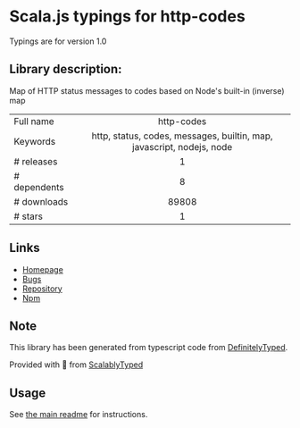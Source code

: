 
# Scala.js typings for http-codes

Typings are for version 1.0

## Library description:
Map of HTTP status messages to codes based on Node's built-in (inverse) map

|                    |                 |
| ------------------ | :-------------: |
| Full name          | http-codes |
| Keywords           | http, status, codes, messages, builtin, map, javascript, nodejs, node |
| # releases         | 1 |
| # dependents       | 8 |
| # downloads        | 89808 |
| # stars            | 1 |

## Links
- [Homepage](https://github.com/flesler/node-http-codes#readme)
- [Bugs](https://github.com/flesler/node-http-codes/issues)
- [Repository](https://github.com/flesler/node-http-codes)
- [Npm](https://www.npmjs.com/package/http-codes)
    


## Note
This library has been generated from typescript code from [DefinitelyTyped](https://definitelytyped.org).

Provided with :purple_heart: from [ScalablyTyped](https://github.com/oyvindberg/ScalablyTyped)

## Usage
See [the main readme](../../readme.md) for instructions.


